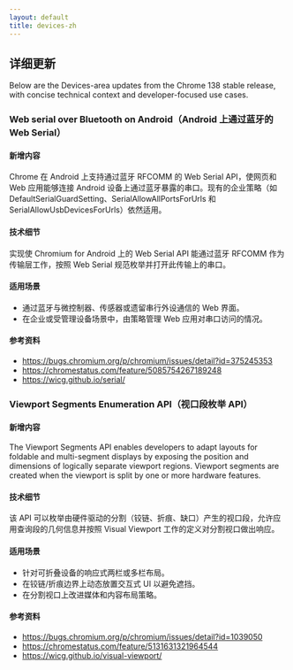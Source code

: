 ```yaml
---
layout: default
title: devices-zh
---
```


## 详细更新

Below are the Devices-area updates from the Chrome 138 stable release, with concise technical context and developer-focused use cases.

### Web serial over Bluetooth on Android（Android 上通过蓝牙的 Web Serial）

#### 新增内容
Chrome 在 Android 上支持通过蓝牙 RFCOMM 的 Web Serial API，使网页和 Web 应用能够连接 Android 设备上通过蓝牙暴露的串口。现有的企业策略（如 DefaultSerialGuardSetting、SerialAllowAllPortsForUrls 和 SerialAllowUsbDevicesForUrls）依然适用。

#### 技术细节
实现使 Chromium for Android 上的 Web Serial API 能通过蓝牙 RFCOMM 作为传输层工作，按照 Web Serial 规范枚举并打开此传输上的串口。

#### 适用场景
- 通过蓝牙与微控制器、传感器或遗留串行外设通信的 Web 界面。
- 在企业或受管理设备场景中，由策略管理 Web 应用对串口访问的情况。

#### 参考资料
- https://bugs.chromium.org/p/chromium/issues/detail?id=375245353
- https://chromestatus.com/feature/5085754267189248
- https://wicg.github.io/serial/

### Viewport Segments Enumeration API（视口段枚举 API）

#### 新增内容
The Viewport Segments API enables developers to adapt layouts for foldable and multi-segment displays by exposing the position and dimensions of logically separate viewport regions. Viewport segments are created when the viewport is split by one or more hardware features.

#### 技术细节
该 API 可以枚举由硬件驱动的分割（铰链、折痕、缺口）产生的视口段，允许应用查询段的几何信息并按照 Visual Viewport 工作的定义对分割视口做出响应。

#### 适用场景
- 针对可折叠设备的响应式两栏或多栏布局。
- 在铰链/折痕边界上动态放置交互式 UI 以避免遮挡。
- 在分割视口上改进媒体和内容布局策略。

#### 参考资料
- https://bugs.chromium.org/p/chromium/issues/detail?id=1039050
- https://chromestatus.com/feature/5131631321964544
- https://wicg.github.io/visual-viewport/
